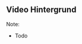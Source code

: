 ## Video  Hintergrund
<!-- .slide: data-background-video="/media/background_video.mp4" -->

Note:
- Todo
